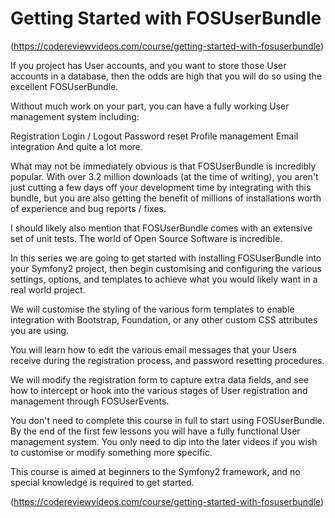 # Getting Started with FOSUserBundle

(https://codereviewvideos.com/course/getting-started-with-fosuserbundle)

If you project has User accounts, and you want to store those User accounts in a database, then the odds are high that you will do so using the excellent FOSUserBundle.

Without much work on your part, you can have a fully working User management system including:

Registration
Login / Logout
Password reset
Profile management
Email integration
And quite a lot more.

What may not be immediately obvious is that FOSUserBundle is incredibly popular. With over 3.2 million downloads (at the time of writing), you aren't just cutting a few days off your development time by integrating with this bundle, but you are also getting the benefit of millions of installations worth of experience and bug reports / fixes.

I should likely also mention that FOSUserBundle comes with an extensive set of unit tests. The world of Open Source Software is incredible.

In this series we are going to get started with installing FOSUserBundle into your Symfony2 project, then begin customising and configuring the various settings, options, and templates to achieve what you would likely want in a real world project.

We will customise the styling of the various form templates to enable integration with Bootstrap, Foundation, or any other custom CSS attributes you are using.

You will learn how to edit the various email messages that your Users receive during the registration process, and password resetting procedures.

We will modify the registration form to capture extra data fields, and see how to intercept or hook into the various stages of User registration and management through FOSUserEvents.

You don't need to complete this course in full to start using FOSUserBundle. By the end of the first few lessons you will have a fully functional User management system. You only need to dip into the later videos if you wish to customise or modify something more specific.

This course is aimed at beginners to the Symfony2 framework, and no special knowledge is required to get started.

(https://codereviewvideos.com/course/getting-started-with-fosuserbundle)